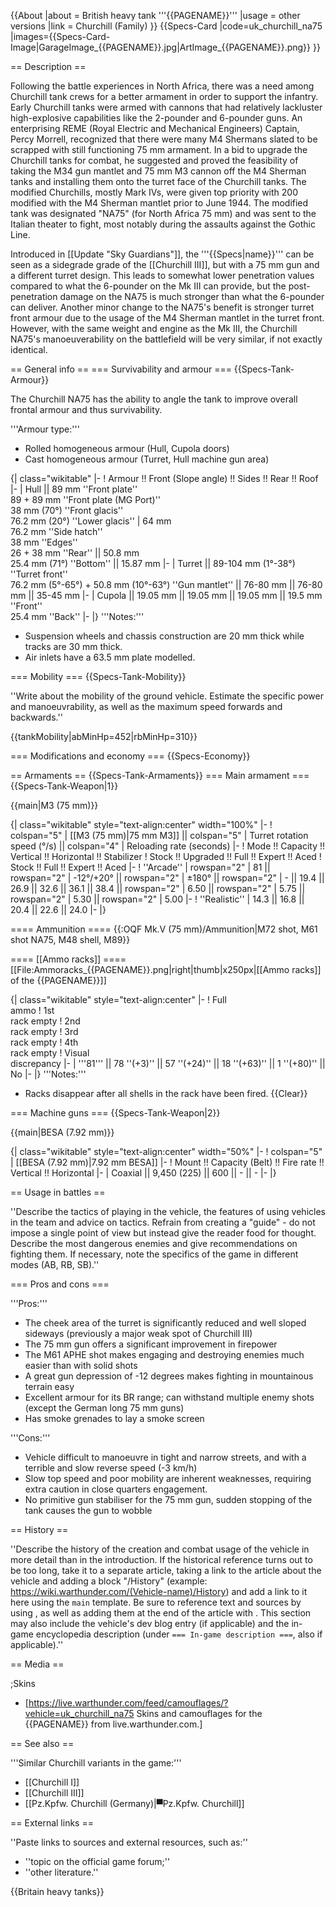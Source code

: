 {{About
|about = British heavy tank '''{{PAGENAME}}'''
|usage = other versions
|link = Churchill (Family)
}}
{{Specs-Card
|code=uk_churchill_na75
|images={{Specs-Card-Image|GarageImage_{{PAGENAME}}.jpg|ArtImage_{{PAGENAME}}.png}}
}}

== Description ==
<!-- ''In the description, the first part should be about the history of the creation and combat usage of the vehicle, as well as its key features. In the second part, tell the reader about the ground vehicle in the game. Insert a screenshot of the vehicle, so that if the novice player does not remember the vehicle by name, he will immediately understand what kind of vehicle the article is talking about.'' -->
Following the battle experiences in North Africa, there was a need among Churchill tank crews for a better armament in order to support the infantry. Early Churchill tanks were armed with cannons that had relatively lackluster high-explosive capabilities like the 2-pounder and 6-pounder guns. An enterprising REME (Royal Electric and Mechanical Engineers) Captain, Percy Morrell, recognized that there were many M4 Shermans slated to be scrapped with still functioning 75 mm armament. In a bid to upgrade the Churchill tanks for combat, he suggested and proved the feasibility of taking the M34 gun mantlet and 75 mm M3 cannon off the M4 Sherman tanks and installing them onto the turret face of the Churchill tanks. The modified Churchills, mostly Mark IVs, were given top priority with 200 modified with the M4 Sherman mantlet prior to June 1944. The modified tank was designated "NA75" (for North Africa 75 mm) and was sent to the Italian theater to fight, most notably during the assaults against the Gothic Line.

Introduced in [[Update "Sky Guardians"]], the '''{{Specs|name}}''' can be seen as a sidegrade grade of the [[Churchill III]], but with a 75 mm gun and a different turret design. This leads to somewhat lower penetration values compared to what the 6-pounder on the Mk III can provide, but the post-penetration damage on the NA75 is much stronger than what the 6-pounder can deliver. Another minor change to the NA75's benefit is stronger turret front armour due to the usage of the M4 Sherman mantlet in the turret front. However, with the same weight and engine as the Mk III, the Churchill NA75's manoeuverability on the battlefield will be very similar, if not exactly identical.

== General info ==
=== Survivability and armour ===
{{Specs-Tank-Armour}}
<!-- ''Describe armour protection. Note the most well protected and key weak areas. Appreciate the layout of modules as well as the number and location of crew members. Is the level of armour protection sufficient, is the placement of modules helpful for survival in combat? If necessary use a visual template to indicate the most secure and weak zones of the armour.'' -->
The Churchill NA75 has the ability to angle the tank to improve overall frontal armour and thus survivability.

'''Armour type:'''

* Rolled homogeneous armour (Hull, Cupola doors)
* Cast homogeneous armour (Turret, Hull machine gun area)

{| class="wikitable"
|-
! Armour !! Front (Slope angle) !! Sides !! Rear !! Roof
|-
| Hull || 89 mm ''Front plate'' <br> 89 + 89 mm ''Front plate (MG Port)'' <br> 38 mm (70°) ''Front glacis'' <br> 76.2 mm (20°) ''Lower glacis''
| 64 mm <br> 76.2 mm ''Side hatch'' <br> 38 mm ''Edges'' <br> 26 + 38 mm ''Rear'' || 50.8 mm <br> 25.4 mm (71°) ''Bottom'' || 15.87 mm
|-
| Turret || 89-104 mm (1°-38°) ''Turret front'' <br>76.2 mm (5°-65°) + 50.8 mm (10°-63°) ''Gun mantlet'' || 76-80 mm || 76-80 mm || 35-45 mm
|-
| Cupola || 19.05 mm || 19.05 mm || 19.05 mm || 19.5 mm ''Front'' <br> 25.4 mm ''Back''
|-
|}
'''Notes:'''

* Suspension wheels and chassis construction are 20 mm thick while tracks are 30 mm thick.
* Air inlets have a 63.5 mm plate modelled.

=== Mobility ===
{{Specs-Tank-Mobility}}
<!-- ''Write about the mobility of the ground vehicle. Estimate the specific power and manoeuvrability, as well as the maximum speed forwards and backwards.'' -->
''Write about the mobility of the ground vehicle. Estimate the specific power and manoeuvrability, as well as the maximum speed forwards and backwards.''

{{tankMobility|abMinHp=452|rbMinHp=310}}

=== Modifications and economy ===
{{Specs-Economy}}

== Armaments ==
{{Specs-Tank-Armaments}}
=== Main armament ===
{{Specs-Tank-Weapon|1}}
<!-- ''Give the reader information about the characteristics of the main gun. Assess its effectiveness in a battle based on the reloading speed, ballistics and the power of shells. Do not forget about the flexibility of the fire, that is how quickly the cannon can be aimed at the target, open fire on it and aim at another enemy. Add a link to the main article on the gun: <code><nowiki>{{main|Name of the weapon}}</nowiki></code>. Describe in general terms the ammunition available for the main gun. Give advice on how to use them and how to fill the ammunition storage.'' -->
{{main|M3 (75 mm)}}

{| class="wikitable" style="text-align:center" width="100%"
|-
! colspan="5" | [[M3 (75 mm)|75 mm M3]] || colspan="5" | Turret rotation speed (°/s) || colspan="4" | Reloading rate (seconds)
|-
! Mode !! Capacity !! Vertical !! Horizontal !! Stabilizer
! Stock !! Upgraded !! Full !! Expert !! Aced
! Stock !! Full !! Expert !! Aced
|-
! ''Arcade''
| rowspan="2" | 81 || rowspan="2" | -12°/+20° || rowspan="2" | ±180° || rowspan="2" | - || 19.4 || 26.9 || 32.6 || 36.1 || 38.4 || rowspan="2" | 6.50 || rowspan="2" | 5.75 || rowspan="2" | 5.30 || rowspan="2" | 5.00
|-
! ''Realistic''
| 14.3 || 16.8 || 20.4 || 22.6 || 24.0
|-
|}

==== Ammunition ====
{{:OQF Mk.V (75 mm)/Ammunition|M72 shot, M61 shot NA75, M48 shell, M89}}

==== [[Ammo racks]] ====
[[File:Ammoracks_{{PAGENAME}}.png|right|thumb|x250px|[[Ammo racks]] of the {{PAGENAME}}]]
<!-- '''Last updated: 2.25.0.21''' -->
{| class="wikitable" style="text-align:center"
|-
! Full<br>ammo
! 1st<br>rack empty
! 2nd<br>rack empty
! 3rd<br>rack empty
! 4th<br>rack empty
! Visual<br>discrepancy
|-
| '''81''' || 78&nbsp;''(+3)'' || 57&nbsp;''(+24)'' || 18&nbsp;''(+63)'' || 1&nbsp;''(+80)'' || No
|-
|}
'''Notes:'''

* Racks disappear after all shells in the rack have been fired.
{{Clear}}

=== Machine guns ===
{{Specs-Tank-Weapon|2}}
<!-- ''Offensive and anti-aircraft machine guns not only allow you to fight some aircraft but also are effective against lightly armoured vehicles. Evaluate machine guns and give recommendations on its use.'' -->
{{main|BESA (7.92 mm)}}

{| class="wikitable" style="text-align:center" width="50%"
|-
! colspan="5" | [[BESA (7.92 mm)|7.92 mm BESA]]
|-
! Mount !! Capacity (Belt) !! Fire rate !! Vertical !! Horizontal
|-
| Coaxial || 9,450 (225) || 600 || - || -
|-
|}

== Usage in battles ==
<!-- ''Describe the tactics of playing in the vehicle, the features of using vehicles in the team and advice on tactics. Refrain from creating a "guide" - do not impose a single point of view but instead give the reader food for thought. Describe the most dangerous enemies and give recommendations on fighting them. If necessary, note the specifics of the game in different modes (AB, RB, SB).'' -->
''Describe the tactics of playing in the vehicle, the features of using vehicles in the team and advice on tactics. Refrain from creating a "guide" - do not impose a single point of view but instead give the reader food for thought. Describe the most dangerous enemies and give recommendations on fighting them. If necessary, note the specifics of the game in different modes (AB, RB, SB).''

=== Pros and cons ===
<!-- ''Summarise and briefly evaluate the vehicle in terms of its characteristics and combat effectiveness. Mark its pros and cons in a bulleted list. Try not to use more than 6 points for each of the characteristics. Avoid using categorical definitions such as "bad", "good" and the like - use substitutions with softer forms such as "inadequate" and "effective".'' -->

'''Pros:'''

* The cheek area of the turret is significantly reduced and well sloped sideways (previously a major weak spot of Churchill III)
* The 75 mm gun offers a significant improvement in firepower
* The M61 APHE shot makes engaging and destroying enemies much easier than with solid shots
* A great gun depression of -12 degrees makes fighting in mountainous terrain easy
* Excellent armour for its BR range; can withstand multiple enemy shots (except the German long 75 mm guns)
* Has smoke grenades to lay a smoke screen

'''Cons:'''

* Vehicle difficult to manoeuvre in tight and narrow streets, and with a terrible and slow reverse speed (-3 km/h)
* Slow top speed and poor mobility are inherent weaknesses, requiring extra caution in close quarters engagement.
* No primitive gun stabiliser for the 75 mm gun, sudden stopping of the tank causes the gun to wobble

== History ==
<!-- ''Describe the history of the creation and combat usage of the vehicle in more detail than in the introduction. If the historical reference turns out to be too long, take it to a separate article, taking a link to the article about the vehicle and adding a block "/History" (example: <nowiki>https://wiki.warthunder.com/(Vehicle-name)/History</nowiki>) and add a link to it here using the <code>main</code> template. Be sure to reference text and sources by using <code><nowiki><ref></ref></nowiki></code>, as well as adding them at the end of the article with <code><nowiki><references /></nowiki></code>. This section may also include the vehicle's dev blog entry (if applicable) and the in-game encyclopedia description (under <code><nowiki>=== In-game description ===</nowiki></code>, also if applicable).'' -->
''Describe the history of the creation and combat usage of the vehicle in more detail than in the introduction. If the historical reference turns out to be too long, take it to a separate article, taking a link to the article about the vehicle and adding a block "/History" (example: <nowiki>https://wiki.warthunder.com/(Vehicle-name)/History</nowiki>) and add a link to it here using the <code>main</code> template. Be sure to reference text and sources by using <code><nowiki><ref></ref></nowiki></code>, as well as adding them at the end of the article with <code><nowiki><references /></nowiki></code>. This section may also include the vehicle's dev blog entry (if applicable) and the in-game encyclopedia description (under <code><nowiki>=== In-game description ===</nowiki></code>, also if applicable).''

== Media ==
<!-- ''Excellent additions to the article would be video guides, screenshots from the game, and photos.'' -->

;Skins
* [https://live.warthunder.com/feed/camouflages/?vehicle=uk_churchill_na75 Skins and camouflages for the {{PAGENAME}} from live.warthunder.com.]

== See also ==
<!-- ''Links to the articles on the War Thunder Wiki that you think will be useful for the reader, for example:''
* ''reference to the series of the vehicles;''
* ''links to approximate analogues of other nations and research trees.'' -->
'''Similar Churchill variants in the game:'''

* [[Churchill I]]
* [[Churchill III]]
* [[Pz.Kpfw. Churchill (Germany)|▀Pz.Kpfw. Churchill]]

== External links ==
<!-- ''Paste links to sources and external resources, such as:''
* ''topic on the official game forum;''
* ''other literature.'' -->
''Paste links to sources and external resources, such as:''

* ''topic on the official game forum;''
* ''other literature.''

{{Britain heavy tanks}}